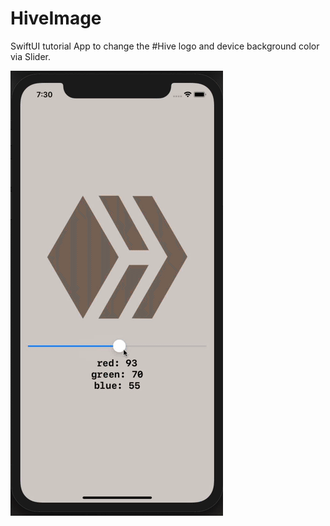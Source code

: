 # HiveImage

SwiftUI tutorial App to change the #Hive logo and device background color via Slider.

![](Image/hive.gif)
